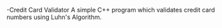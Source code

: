 -Credit Card Validator
A simple C++ program which validates credit card numbers using Luhn's Algorithm.
